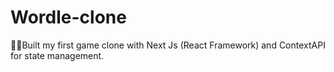 # Wordle-clone
🎉✨Built my first game clone with Next Js (React Framework) and ContextAPI for state management.
